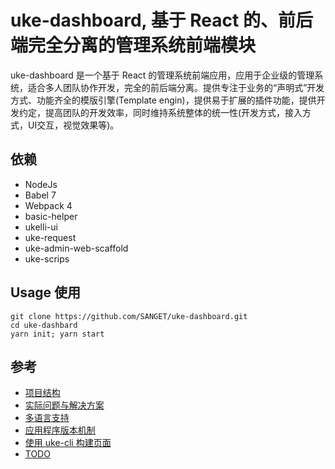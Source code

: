 # uke-dashboard, 基于 React 的、前后端完全分离的管理系统前端模块

uke-dashboard 是一个基于 React 的管理系统前端应用，应用于企业级的管理系统，适合多人团队协作开发，完全的前后端分离。提供专注于业务的“声明式”开发方式、功能齐全的模版引擎(Template engin)，提供易于扩展的插件功能，提供开发约定，提高团队的开发效率，同时维持系统整体的统一性(开发方式，接入方式，UI交互，视觉效果等)。

## 依赖

- NodeJs
- Babel 7
- Webpack 4
- basic-helper
- ukelli-ui
- uke-request
- uke-admin-web-scaffold
- uke-scrips

## Usage 使用

```shell
git clone https://github.com/SANGET/uke-dashboard.git
cd uke-dashbard
yarn init; yarn start
```

## 参考

- [项目结构](./docs/structure.md)
- [实际问题与解决方案](./docs/resolution.md)
- [多语言支持](./docs/i18n.md)
- [应用程序版本机制](./version/README.md)
- [使用 uke-cli 构建页面](./docs/cli.md)
- [TODO](./docs/todo.md)
